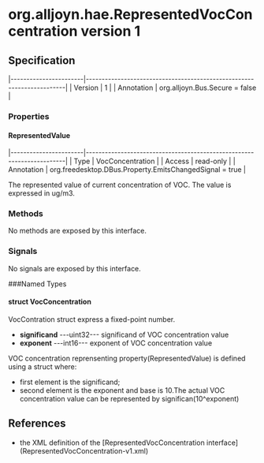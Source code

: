 # org.alljoyn.hae.RepresentedVocConcentration version 1

## Specification

|-----------------------|-----------------------------------------------------------------------|
| Version               | 1                                                                     |
| Annotation            | org.alljoyn.Bus.Secure = false                                        |

### Properties

#### RepresentedValue

|-----------------------|-----------------------------------------------------------------------|
| Type                  | VocConcentration                                                      |
| Access                | read-only                                                             |
| Annotation            | org.freedesktop.DBus.Property.EmitsChangedSignal = true               |

The represented value of current concentration of VOC.
The value is expressed in ug/m3.

### Methods

No methods are exposed by this interface.

### Signals

No signals are exposed by this interface.

###Named Types
#### struct VocConcentration
VocContration struct express a fixed-point number.
  * **significand**  ---uint32--- significand of VOC concentration value
  * **exponent**  ---int16--- exponent of VOC concentration value

VOC concentration reprensenting property(RepresentedValue)
is defined using a struct where:
  * first element is the significand;
  * second element is the exponent and base is 10.The actual VOC concentration 
    value can be represented by significan(10^exponent)
## References
  * the XML definition of the [RepresentedVocConcentration interface] 
    (RepresentedVocConcentration-v1.xml)

